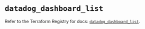 # `datadog_dashboard_list`

Refer to the Terraform Registry for docs: [`datadog_dashboard_list`](https://registry.terraform.io/providers/datadog/datadog/3.50.0/docs/resources/dashboard_list).
